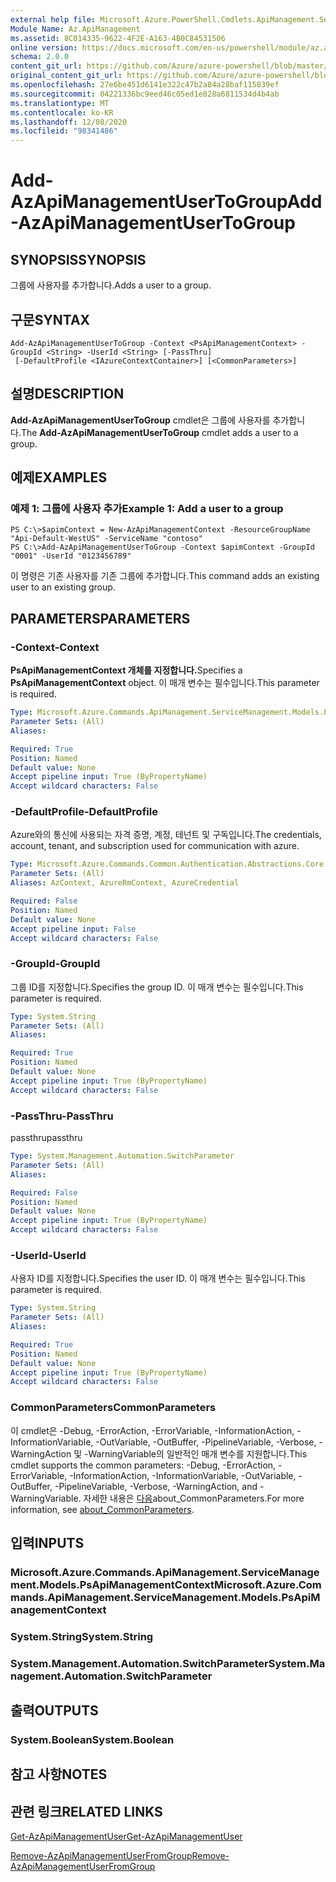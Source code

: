 ```yaml
---
external help file: Microsoft.Azure.PowerShell.Cmdlets.ApiManagement.ServiceManagement.dll-Help.xml
Module Name: Az.ApiManagement
ms.assetid: 8C014335-9622-4F2E-A163-4B0C84531506
online version: https://docs.microsoft.com/en-us/powershell/module/az.apimanagement/add-azapimanagementusertogroup
schema: 2.0.0
content_git_url: https://github.com/Azure/azure-powershell/blob/master/src/ApiManagement/ApiManagement/help/Add-AzApiManagementUserToGroup.md
original_content_git_url: https://github.com/Azure/azure-powershell/blob/master/src/ApiManagement/ApiManagement/help/Add-AzApiManagementUserToGroup.md
ms.openlocfilehash: 27e6be451d6141e322c47b2a84a28baf115839ef
ms.sourcegitcommit: 04221336bc9eed46c05ed1e828a6811534d4b4ab
ms.translationtype: MT
ms.contentlocale: ko-KR
ms.lasthandoff: 12/08/2020
ms.locfileid: "98341486"
---
```

# <span data-ttu-id="3c6b4-101">Add-AzApiManagementUserToGroup</span><span class="sxs-lookup"><span data-stu-id="3c6b4-101">Add-AzApiManagementUserToGroup</span></span>

## <span data-ttu-id="3c6b4-102">SYNOPSIS</span><span class="sxs-lookup"><span data-stu-id="3c6b4-102">SYNOPSIS</span></span>
<span data-ttu-id="3c6b4-103">그룹에 사용자를 추가합니다.</span><span class="sxs-lookup"><span data-stu-id="3c6b4-103">Adds a user to a group.</span></span>

## <span data-ttu-id="3c6b4-104">구문</span><span class="sxs-lookup"><span data-stu-id="3c6b4-104">SYNTAX</span></span>

```
Add-AzApiManagementUserToGroup -Context <PsApiManagementContext> -GroupId <String> -UserId <String> [-PassThru]
 [-DefaultProfile <IAzureContextContainer>] [<CommonParameters>]
```

## <span data-ttu-id="3c6b4-105">설명</span><span class="sxs-lookup"><span data-stu-id="3c6b4-105">DESCRIPTION</span></span>
<span data-ttu-id="3c6b4-106">**Add-AzApiManagementUserToGroup** cmdlet은 그룹에 사용자를 추가합니다.</span><span class="sxs-lookup"><span data-stu-id="3c6b4-106">The **Add-AzApiManagementUserToGroup** cmdlet adds a user to a group.</span></span>

## <span data-ttu-id="3c6b4-107">예제</span><span class="sxs-lookup"><span data-stu-id="3c6b4-107">EXAMPLES</span></span>

### <span data-ttu-id="3c6b4-108">예제 1: 그룹에 사용자 추가</span><span class="sxs-lookup"><span data-stu-id="3c6b4-108">Example 1: Add a user to a group</span></span>
```
PS C:\>$apimContext = New-AzApiManagementContext -ResourceGroupName "Api-Default-WestUS" -ServiceName "contoso"
PS C:\>Add-AzApiManagementUserToGroup -Context $apimContext -GroupId "0001" -UserId "0123456789"
```

<span data-ttu-id="3c6b4-109">이 명령은 기존 사용자를 기존 그룹에 추가합니다.</span><span class="sxs-lookup"><span data-stu-id="3c6b4-109">This command adds an existing user to an existing group.</span></span>

## <span data-ttu-id="3c6b4-110">PARAMETERS</span><span class="sxs-lookup"><span data-stu-id="3c6b4-110">PARAMETERS</span></span>

### <span data-ttu-id="3c6b4-111">-Context</span><span class="sxs-lookup"><span data-stu-id="3c6b4-111">-Context</span></span>
<span data-ttu-id="3c6b4-112">**PsApiManagementContext 개체를 지정합니다.**</span><span class="sxs-lookup"><span data-stu-id="3c6b4-112">Specifies a **PsApiManagementContext** object.</span></span>
<span data-ttu-id="3c6b4-113">이 매개 변수는 필수입니다.</span><span class="sxs-lookup"><span data-stu-id="3c6b4-113">This parameter is required.</span></span>

```yaml
Type: Microsoft.Azure.Commands.ApiManagement.ServiceManagement.Models.PsApiManagementContext
Parameter Sets: (All)
Aliases:

Required: True
Position: Named
Default value: None
Accept pipeline input: True (ByPropertyName)
Accept wildcard characters: False
```

### <span data-ttu-id="3c6b4-114">-DefaultProfile</span><span class="sxs-lookup"><span data-stu-id="3c6b4-114">-DefaultProfile</span></span>
<span data-ttu-id="3c6b4-115">Azure와의 통신에 사용되는 자격 증명, 계정, 테넌트 및 구독입니다.</span><span class="sxs-lookup"><span data-stu-id="3c6b4-115">The credentials, account, tenant, and subscription used for communication with azure.</span></span>

```yaml
Type: Microsoft.Azure.Commands.Common.Authentication.Abstractions.Core.IAzureContextContainer
Parameter Sets: (All)
Aliases: AzContext, AzureRmContext, AzureCredential

Required: False
Position: Named
Default value: None
Accept pipeline input: False
Accept wildcard characters: False
```

### <span data-ttu-id="3c6b4-116">-GroupId</span><span class="sxs-lookup"><span data-stu-id="3c6b4-116">-GroupId</span></span>
<span data-ttu-id="3c6b4-117">그룹 ID를 지정합니다.</span><span class="sxs-lookup"><span data-stu-id="3c6b4-117">Specifies the group ID.</span></span>
<span data-ttu-id="3c6b4-118">이 매개 변수는 필수입니다.</span><span class="sxs-lookup"><span data-stu-id="3c6b4-118">This parameter is required.</span></span>

```yaml
Type: System.String
Parameter Sets: (All)
Aliases:

Required: True
Position: Named
Default value: None
Accept pipeline input: True (ByPropertyName)
Accept wildcard characters: False
```

### <span data-ttu-id="3c6b4-119">-PassThru</span><span class="sxs-lookup"><span data-stu-id="3c6b4-119">-PassThru</span></span>
<span data-ttu-id="3c6b4-120">passthru</span><span class="sxs-lookup"><span data-stu-id="3c6b4-120">passthru</span></span>

```yaml
Type: System.Management.Automation.SwitchParameter
Parameter Sets: (All)
Aliases:

Required: False
Position: Named
Default value: None
Accept pipeline input: True (ByPropertyName)
Accept wildcard characters: False
```

### <span data-ttu-id="3c6b4-121">-UserId</span><span class="sxs-lookup"><span data-stu-id="3c6b4-121">-UserId</span></span>
<span data-ttu-id="3c6b4-122">사용자 ID를 지정합니다.</span><span class="sxs-lookup"><span data-stu-id="3c6b4-122">Specifies the user ID.</span></span>
<span data-ttu-id="3c6b4-123">이 매개 변수는 필수입니다.</span><span class="sxs-lookup"><span data-stu-id="3c6b4-123">This parameter is required.</span></span>

```yaml
Type: System.String
Parameter Sets: (All)
Aliases:

Required: True
Position: Named
Default value: None
Accept pipeline input: True (ByPropertyName)
Accept wildcard characters: False
```

### <span data-ttu-id="3c6b4-124">CommonParameters</span><span class="sxs-lookup"><span data-stu-id="3c6b4-124">CommonParameters</span></span>
<span data-ttu-id="3c6b4-125">이 cmdlet은 -Debug, -ErrorAction, -ErrorVariable, -InformationAction, -InformationVariable, -OutVariable, -OutBuffer, -PipelineVariable, -Verbose, -WarningAction 및 -WarningVariable의 일반적인 매개 변수를 지원합니다.</span><span class="sxs-lookup"><span data-stu-id="3c6b4-125">This cmdlet supports the common parameters: -Debug, -ErrorAction, -ErrorVariable, -InformationAction, -InformationVariable, -OutVariable, -OutBuffer, -PipelineVariable, -Verbose, -WarningAction, and -WarningVariable.</span></span> <span data-ttu-id="3c6b4-126">자세한 내용은 [다음](http://go.microsoft.com/fwlink/?LinkID=113216)about_CommonParameters.</span><span class="sxs-lookup"><span data-stu-id="3c6b4-126">For more information, see [about_CommonParameters](http://go.microsoft.com/fwlink/?LinkID=113216).</span></span>

## <span data-ttu-id="3c6b4-127">입력</span><span class="sxs-lookup"><span data-stu-id="3c6b4-127">INPUTS</span></span>

### <span data-ttu-id="3c6b4-128">Microsoft.Azure.Commands.ApiManagement.ServiceManagement.Models.PsApiManagementContext</span><span class="sxs-lookup"><span data-stu-id="3c6b4-128">Microsoft.Azure.Commands.ApiManagement.ServiceManagement.Models.PsApiManagementContext</span></span>

### <span data-ttu-id="3c6b4-129">System.String</span><span class="sxs-lookup"><span data-stu-id="3c6b4-129">System.String</span></span>

### <span data-ttu-id="3c6b4-130">System.Management.Automation.SwitchParameter</span><span class="sxs-lookup"><span data-stu-id="3c6b4-130">System.Management.Automation.SwitchParameter</span></span>

## <span data-ttu-id="3c6b4-131">출력</span><span class="sxs-lookup"><span data-stu-id="3c6b4-131">OUTPUTS</span></span>

### <span data-ttu-id="3c6b4-132">System.Boolean</span><span class="sxs-lookup"><span data-stu-id="3c6b4-132">System.Boolean</span></span>

## <span data-ttu-id="3c6b4-133">참고 사항</span><span class="sxs-lookup"><span data-stu-id="3c6b4-133">NOTES</span></span>

## <span data-ttu-id="3c6b4-134">관련 링크</span><span class="sxs-lookup"><span data-stu-id="3c6b4-134">RELATED LINKS</span></span>

[<span data-ttu-id="3c6b4-135">Get-AzApiManagementUser</span><span class="sxs-lookup"><span data-stu-id="3c6b4-135">Get-AzApiManagementUser</span></span>](./Get-AzApiManagementUser.md)

[<span data-ttu-id="3c6b4-136">Remove-AzApiManagementUserFromGroup</span><span class="sxs-lookup"><span data-stu-id="3c6b4-136">Remove-AzApiManagementUserFromGroup</span></span>](./Remove-AzApiManagementUserFromGroup.md)


